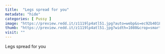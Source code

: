```yaml
---
title:  "Legs spread for you"
metadate: "hide"
categories: [ Pussy ]
image: "https://preview.redd.it/z1119lp4atl51.jpg?auto=webp&s=ec92b40188e161542a72ae05b3e0e78d300c8b20"
thumb: "https://preview.redd.it/z1119lp4atl51.jpg?width=1080&crop=smart&auto=webp&s=2c24eb6780e43c0a314c594b34b908ed6fff1229"
visit: ""
---
```

Legs spread for you
